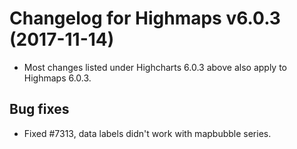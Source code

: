 # Changelog for Highmaps v6.0.3 (2017-11-14)
        
- Most changes listed under Highcharts 6.0.3 above also apply to Highmaps 6.0.3.

## Bug fixes
- Fixed #7313, data labels didn't work with mapbubble series.